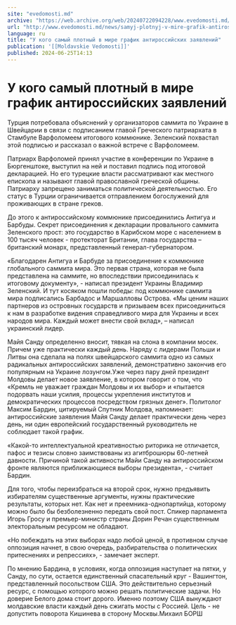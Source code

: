 ```yaml
---
site: "evedomosti.md"
archive: "https://web.archive.org/web/20240722094228/www.evedomosti.md/news/samyj-plotnyj-v-mire-grafik-antirossijskih-zayavlenij"
url: "http://www.evedomosti.md/news/samyj-plotnyj-v-mire-grafik-antirossijskih-zayavlenij"
language: ru
title: "У кого самый плотный в мире график антироссийских заявлений"
publication: '[[Moldavskie Vedomosti]]'
published: 2024-06-25T14:13
---
```


# У кого самый плотный в мире график антироссийских заявлений

Турция потребовала объяснений у организаторов саммита по Украине в Швейцарии в связи с подписанием главой Греческого патриархата в Стамбуле Варфоломеем итогового коммюнике. Зеленский похвастал этой подписью и рассказал о важной встрече с Варфоломеем.

Патриарх Варфоломей принял участие в конференции по Украине в Бюргенштоке, выступил на ней и поставил подпись под итоговой декларацией. Но его турецкие власти рассматривают как местного епископа и называют главой православной греческой общины. Патриарху запрещено заниматься политической деятельностью. Его статус в Турции ограничивается отправлением богослужений для проживающих в стране греков.

До этого к антироссийскому коммюнике присоединились Антигуа и Барбуды. Секрет присоединения к декларации провального саммита Зеленского прост: это государство в Карибском море с населением в 100 тысяч человек - протекторат Британии, глава государства – британский монарх, представленный генерал-губернатором.

«Благодарен Антигуа и Барбуде за присоединение к коммюнике глобального саммита мира. Это первая страна, которая не была представлена на саммите, но впоследствии присоединилась к итоговому документу», - написал президент Украины Владимир Зеленский. И тут косяком пошли победы: под коммюнике саммита мира подписались Барбадос и Маршалловы Острова. «Мы ценим наших партнеров из островных государств и призываем всех присоединиться к нам в разработке видения справедливого мира для Украины и всех народов мира. Каждый может внести свой вклад», – написал украинский лидер.

Майя Санду определенно вносит, тявкая на слона в компании мосек. Причем уже практически каждый день. Наряду с лидерами Польши и Литвы она сделала на полях швейцарского саммита одно из самых радикальных антироссийских заявлений, демонстративно закончив его популярным на Украине лозунгом.Уже через пару дней президент Молдовы делает новое заявление, в котором говорит о том, что «Кремль не уважает граждан Молдовы и их выбор» и «пытается подорвать наши усилия, процессы укрепления институтов и демократических процессов посредством грязных денег». Политолог Максим Бардин, цитируемый Спутник Молдова, напоминает: антироссийские заявления Майя Санду делает практически день через день, ни один европейский государственный руководитель не соблюдает такой график.

«Какой-то интеллектуальной креативностью риторика не отличается, пафос и тезисы словно заимствованы из агитброшюры 60-летней давности. Причиной такой активности Майи Санду на антироссийском фронте являются приближающиеся выборы президента», - считает Бардин.

Для того, чтобы переизбраться на второй срок, нужно предъявить избирателям существенные аргументы, нужны практические результаты, которых нет. Как нет и преемника-однопартийца, которому можно было бы безболезненно передать свой пост. Спикер парламента Игорь Гросу и премьер-министр страны Дорин Речан существенным электоральным ресурсом не обладают.

«Но побеждать на этих выборах надо любой ценой, в противном случае оппозиция начнет, в свою очередь, разбирательства о политических притеснениях и репрессиях», - замечает эксперт.

По мнению Бардина, в условиях, когда оппозиция наступает на пятки, у Санду, по сути, остается единственный спасательный круг - Вашингтон, представленный посольством США. Это действительно серьезный ресурс, с помощью которого можно решать политические задачи. Но доверие Белого дома стоит дорого. Именно поэтому США вынуждают молдавские власти каждый день сжигать мосты с Россией. Цель - не допустить поворота Кишинева в сторону Москвы.Михаил БОРШ